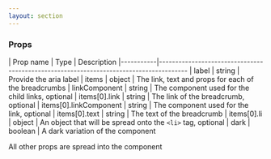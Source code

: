 ```yaml
---
layout: section
---
```


### Props

| Prop name | Type    | Description
|-----------|---------------------------------------------------------------------------------------
| label                   | string  | Provide the aria label
| items                   | object  | The link, text and props for each of the breadcrumbs
| linkComponent           | string  | The component used for the child links, optional
| items[0].link           | string  | The link of the breadcrumb, optional
| items[0].linkComponent  | string  | The component used for the link, optional
| items[0].text           | string  | The text of the breadcrumb
| items[0].li             | object  | An object that will be spread onto the `<li>` tag, optional
| dark                    | boolean | A dark variation of the component

All other props are spread into the component
